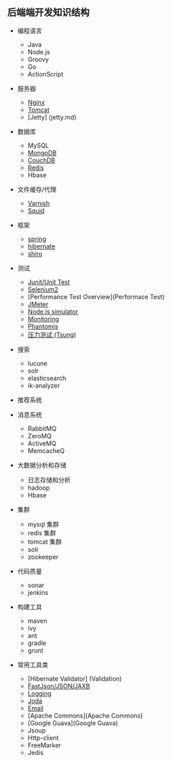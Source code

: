 ## 后端端开发知识结构
* 编程语言
  * Java
  * Node.js
  * Groovy
   * Go
   * ActionScript
 
* 服务器
  * [Nginx](http://nginx.org/en/)
  * [Tomcat](http://tomcat.apache.org/)
  * [Jetty] (jetty.md)
   
* 数据库

  * MySQL
  * [MongoDB](http://www.mongodb.org/)
  * [CouchDB](http://couchdb.apache.org/)
  * [Redis](http://redis.io/)
  * Hbase 

* 文件缓存/代理
   * [Varnish](https://www.varnish-cache.org/)
   * [Squid](http://www.squid-cache.org/)

* 框架
   * [spring](http://www.springsource.org/)
   * [hibernate](http://www.hibernate.org/)
   * [shiro](http://shiro.apache.org/)
 
* 测试
    * [Junit/Unit Test](UnitTest)
    * [Selenium2](Selenium2)
    * [Performance Test Overview](Performace Test)
    * [JMeter](Jmeter)
    * [Node.js simulator](nodejs)
    * [Monitoring](JavaSimon)
    * [Phantomjs](http://phantomjs.org/)
    * [压力测试 (Tsung)](http://tsung.erlang-projects.org/user_manual.html)

* 搜索
    * lucune 
    * solr
    * elasticsearch
    * ik-analyzer

* 推荐系统

* 消息系统
    * RabbitMQ
    * ZeroMQ
    * ActiveMQ
    * MemcacheQ 

* 大数据分析和存储
    * 日志存储和分析
    * hadoop
    * Hbase

* 集群
    * mysql 集群
    * redis 集群
    * tomcat 集群
    * solr
    * zookeeper 

* 代码质量
    * sonar
    * jenkins

* 构建工具
    * maven
    * ivy
    * ant
    * gradle
    * grunt     

* 常用工具类
    * [Hibernate Validator] (Validation)
    * [FastJson/JSON/JAXB](Serialize)
    * [Logging](Log)
    * [Joda](DateTime)
    * [Email](Email)
    * [Apache Commons](Apache Commons)
    * [Google Guava](Google Guava)
    * Jsoup
    * Http-client
    * FreeMarker
    * Jedis

 

     
